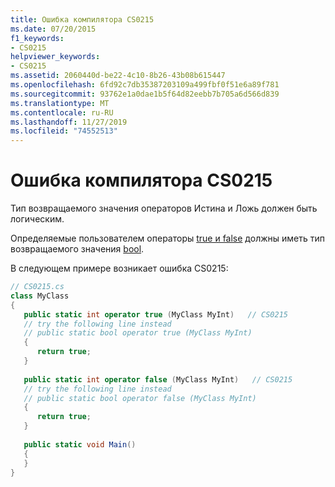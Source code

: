 ```yaml
---
title: Ошибка компилятора CS0215
ms.date: 07/20/2015
f1_keywords:
- CS0215
helpviewer_keywords:
- CS0215
ms.assetid: 2060440d-be22-4c10-8b26-43b08b615447
ms.openlocfilehash: 6fd92c7db35387203109a499fbf0f51e6a89f781
ms.sourcegitcommit: 93762e1a0dae1b5f64d82eebb7b705a6d566d839
ms.translationtype: MT
ms.contentlocale: ru-RU
ms.lasthandoff: 11/27/2019
ms.locfileid: "74552513"
---
```

# <a name="compiler-error-cs0215"></a>Ошибка компилятора CS0215
Тип возвращаемого значения операторов Истина и Ложь должен быть логическим.  
  
Определяемые пользователем операторы [true и false](../language-reference/operators/true-false-operators.md) должны иметь тип возвращаемого значения [bool](../language-reference/builtin-types/bool.md).
  
В следующем примере возникает ошибка CS0215:  
  
```csharp  
// CS0215.cs  
class MyClass  
{  
   public static int operator true (MyClass MyInt)   // CS0215  
   // try the following line instead  
   // public static bool operator true (MyClass MyInt)  
   {  
      return true;  
   }  
  
   public static int operator false (MyClass MyInt)   // CS0215  
   // try the following line instead  
   // public static bool operator false (MyClass MyInt)  
   {  
      return true;  
   }  
  
   public static void Main()  
   {  
   }  
}  
```

